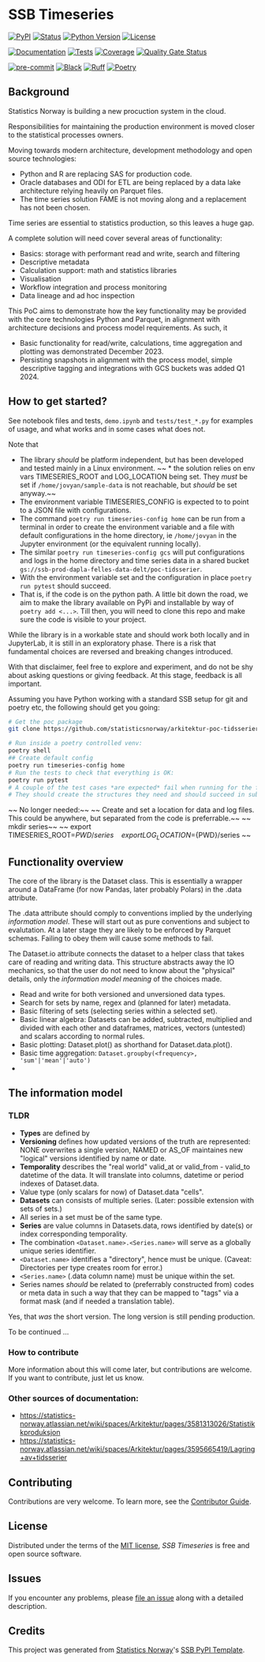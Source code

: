 # SSB Timeseries

[![PyPI](https://img.shields.io/pypi/v/ssb-timeseries.svg)][pypi status]
[![Status](https://img.shields.io/pypi/status/ssb-timeseries.svg)][pypi status]
[![Python Version](https://img.shields.io/pypi/pyversions/ssb-timeseries)][pypi status]
[![License](https://img.shields.io/pypi/l/ssb-timeseries)][license]

[![Documentation](https://github.com/statisticsnorway/ssb-timeseries/actions/workflows/docs.yml/badge.svg)][documentation]
[![Tests](https://github.com/statisticsnorway/ssb-timeseries/actions/workflows/tests.yml/badge.svg)][tests]
[![Coverage](https://sonarcloud.io/api/project_badges/measure?project=statisticsnorway_ssb-timeseries&metric=coverage)][sonarcov]
[![Quality Gate Status](https://sonarcloud.io/api/project_badges/measure?project=statisticsnorway_ssb-timeseries&metric=alert_status)][sonarquality]

[![pre-commit](https://img.shields.io/badge/pre--commit-enabled-brightgreen?logo=pre-commit&logoColor=white)][pre-commit]
[![Black](https://img.shields.io/badge/code%20style-black-000000.svg)][black]
[![Ruff](https://img.shields.io/endpoint?url=https://raw.githubusercontent.com/astral-sh/ruff/main/assets/badge/v2.json)](https://github.com/astral-sh/ruff)
[![Poetry](https://img.shields.io/endpoint?url=https://python-poetry.org/badge/v0.json)][poetry]

[pypi status]: https://pypi.org/project/ssb-timeseries/
[documentation]: https://statisticsnorway.github.io/ssb-timeseries
[tests]: https://github.com/statisticsnorway/ssb-timeseries/actions?workflow=Tests

[sonarcov]: https://sonarcloud.io/summary/overall?id=statisticsnorway_ssb-timeseries
[sonarquality]: https://sonarcloud.io/summary/overall?id=statisticsnorway_ssb-timeseries
[pre-commit]: https://github.com/pre-commit/pre-commit
[black]: https://github.com/psf/black
[poetry]: https://python-poetry.org/

## Background

Statistics Norway is building a new procuction system in the cloud.

Responsibilities for maintaining the production environment is moved closer to the statistical processes owners.

Moving towards modern architecture, development methodology and open source technologies: 

 * Python and R are replacing SAS for production code.
 * Oracle databases and ODI for ETL are being replaced by a data lake architecture relying heavily on Parquet files.
 * The time series solution FAME is not moving along and a replacement has not been chosen. 

Time series are essential to statistics production, so this leaves a huge gap.  

A complete solution will need cover several areas of functionality:

 * Basics: storage with performant read and write, search and filtering 
 * Descriptive metadata 
 * Calculation support: math and statistics libraries
 * Visualisation
 * Workflow integration and process monitoring 
 * Data lineage and ad hoc inspection

This PoC aims to demonstrate how the key functionality may be provided with the core technologies Python and Parquet, in alignment with architecture decisions and process model requirements. As such, it 

 * Basic functionality for read/write, calculations, time aggregation and plotting was demonstrated December 2023.
 * Persisting snapshots in alignment with the process model, simple descriptive tagging and integrations with GCS buckets was added Q1 2024. 

## How to get started?

See notebook files and tests, `demo.ipynb` and `tests/test_*.py` for examples of usage, and what works and in some cases what does not.

Note that
 * The library *should* be platform independent, but has been developed and tested mainly in a Linux environment.
~~ * the solution relies on env vars  TIMESERIES_ROOT and LOG_LOCATION being set. They *must* be set if `/home/jovyan/sample-data` is not reachable, but *should* be set anyway.~~
* The environment variable TIMESERIES_CONFIG is expected to to point to a JSON file with configurations.
* The command `poetry run timeseries-config home` can be run from a terminal in order to create the environment variable and a file with default configurations in the home directory, ie `/home/jovyan` in the Jupyter environment (or the equivalent running locally).
* The similar `poetry run timeseries-config gcs` will put configurations and logs in the home directory and time series data in a shared bucket `gs://ssb-prod-dapla-felles-data-delt/poc-tidsserier`. 
* With the environment variable set and the configuration in place `poetry run pytest` should succeed.
* That is, if the code is on the python path. A little bit down the road, we aim to make the library available on PyPi and installable by way of `poetry add <...>`. Till then, you will need to clone this repo and make sure the code is visible to your project.


While the library is in a workable state and should work both locally and in JupyterLab, it is still in an exploratory phase. There is a risk that fundamental choices are reversed and breaking changes introduced. 

With that disclaimer, feel free to explore and experiment, and do not be shy about asking questions or giving feedback. At this stage, feedback is all important. 

Assuming you have Python working with a standard SSB setup for git and poetry etc, the following should get you going:

``` bash
# Get the poc package
git clone https://github.com/statisticsnorway/arkitektur-poc-tidsserier.git

# Run inside a poetry controlled venv:
poetry shell
## Create default config
poetry run timeseries-config home
# Run the tests to check that everything is OK: 
poetry run pytest
# A couple of the test cases *are expected* fail when running for the first time in a new location.  
# They should create the structures they need and should succeed in subsequent runs.
```
~~ No longer needed:~~ 
~~ Create and set a location for data and log files. This could be anywhere, but separated from the code is preferrable.~~ 
~~ mkdir series~~ 
~~ export TIMESERIES_ROOT=${PWD}/series ~~ 
~~ export LOG_LOCATION=${PWD}/series ~~ 


## Functionality overview

The core of the library is the Dataset class. This is essentially a wrapper around a DataFrame (for now Pandas, later probably Polars) in the .data attribute. 

The .data attribute should comply to conventions implied by the underlying *information model*. These will start out as pure conventions and subject to evalutation. At a later stage they are likely to be enforced by Parquet schemas. Failing to obey them will cause some methods to fail. 

The Dataset.io attribute connects the dataset to a helper class that takes care of reading and writing data. This structure abstracts away the IO mechanics, so that the user do not need to know about the "physical" details, only the *information model meaning* of the choices made.

 * Read and write for both versioned and unversioned data types.
 * Search for sets by name, regex and (planned for later) metadata.
 * Basic filtering of sets (selecting series within a selected set).
 * Basic linear algebra: Datasets can be added, subtracted, multiplied and divided with each other and dataframes, matrices, vectors (untested) and scalars according to normal rules.  
 * Basic plotting: Dataset.plot() as shorthand for Dataset.data.plot(<and sensible defaults>).
 * Basic time aggregation: 
 `Dataset.groupby(<frequency>, 'sum'|'mean'|'auto')`
 * 


 ## The information model

 ### TLDR

 * **Types** are defined by
  * **Versioning** defines how updated versions of the truth are represented: NONE overwrites a single version, NAMED or AS_OF maintaines new "logical" versions identified by name or date.
  * **Temporality** describes the "real world" valid_at or valid_from - valid_to datetime of the data. It will translate into columns, datetime or period indexes of Dataset.data.
  * Value type (only scalars for now) of Dataset.data "cells".
* **Datasets** can consists of multiple series. (Later: possible extension with sets of sets.)
* All series in a set must be of the same type. 
* **Series** are value columns in Datasets.data, rows identified by date(s) or index corresponding temporality.
* The combination `<Dataset.name>.<Series.name>` will serve as a globally unique series identifier.
* `<Dataset.name>` identifies a "directory", hence must be unique. (Caveat: Directories per type creates room for error.)
* `<Series.name>` (.data column name) must be unique within the set. 
* Series names *should* be related to (preferrably constructed from) codes or meta data in such a way that they can be mapped to "tags" via a format mask (and if needed a translation table). 

Yes, that *was* the short version. The long version is still pending production.

To be continued ...

### How to contribute

More information about this will come later, but contributions are welcome. If you want to contribute, just let us know. 

### Other sources of documentation:

* https://statistics-norway.atlassian.net/wiki/spaces/Arkitektur/pages/3581313026/Statistikkproduksjon
* https://statistics-norway.atlassian.net/wiki/spaces/Arkitektur/pages/3595665419/Lagring+av+tidsserier

## Contributing

Contributions are very welcome.
To learn more, see the [Contributor Guide].

## License

Distributed under the terms of the [MIT license][license],
_SSB Timeseries_ is free and open source software.

## Issues

If you encounter any problems,
please [file an issue] along with a detailed description.

## Credits

This project was generated from [Statistics Norway]'s [SSB PyPI Template].

[statistics norway]: https://www.ssb.no/en
[pypi]: https://pypi.org/
[ssb pypi template]: https://github.com/statisticsnorway/ssb-pypitemplate
[file an issue]: https://github.com/statisticsnorway/ssb-timeseries/issues
[pip]: https://pip.pypa.io/

<!-- github-only -->

[license]: https://github.com/statisticsnorway/ssb-timeseries/blob/main/LICENSE
[contributor guide]: https://github.com/statisticsnorway/ssb-timeseries/blob/main/CONTRIBUTING.md
[reference guide]: https://statisticsnorway.github.io/ssb-timeseries/reference.html
